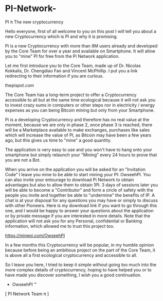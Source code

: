 # PI-Network-
PI π The new cryptocurrency

Hello everyone, first of all welcome to you on this post I will tell you about a new Cryptocurrency which is PI and why it is promising.

Pi is a new Cryptocurrency with more than 8M users already and developed by the Core Team for over a year and available on Smartphone. It will allow you to "mine" PI for free from the Pi Network application.

Let me first introduce you to the Core Team, made up of Dr. Nicolas Kokkalis, Dr. Chengdiao Fan and Vincent McPhillip. I put you a link redirecting to their information if you are curious.

thepispot.com

The Core Team has a long-term project to offer a Cryptocurrency accessible to all but at the same time ecological because it will not ask you to invest crazy sums in computers or other steps nor in electricity / energy expenses as you can being Bitcoin mining but only from your Smartphone.

Pi is a developing Cryptocurrency and therefore has no real value at the moment, because we are only in phase 2, once phase 3 is reached, there will be a Marketplace available to make exchanges, purchases like sales which will increase the value of PI, as Bitcoin may have been a few years ago, but this gives us time to "mine" a good quantity.

The application is very easy to use and you won't have to hang onto your smartphone but simply relaunch your "Mining" every 24 hours to prove that you are not a Bot.

When you arrive on the application you will be asked for an "Invitation Code" I leave you mine to be able to start mining your PI: OwseehPI. You can also invite your entourage to download Pi Network to obtain advantages but also to allow them to obtain 1PI. 3 days of sessions later you will be able to become a "Contributor" and form a circle of safety with the people you invite and together be able to "undermine" the benefits of IP. A chat is at your disposal for any questions you may have or simply to discuss with other Pioneers. Here is my download link if you want to go through this one, and I would be happy to answer your questions about the application or by private message if you are interested in more details. Note that the application will not ask you for any Personal, confidential or Banking information, which allowed me to trust this project too.

https://minepi.com/OwseehPI

In a few months this Cryptocurrency will be popular, in my humble opinion because before being an ambitious project on the part of the Core Team, it is above all a first ecological cryptocurrency and accessible to all.

So I leave you here, I tried to keep it simple without going too much into the more complex details of cryptocurrency, hoping to have helped you or to have made you discover something, I wish you a good continuation.

- OwseehPI ™ 

[ PI Network Team π ]
